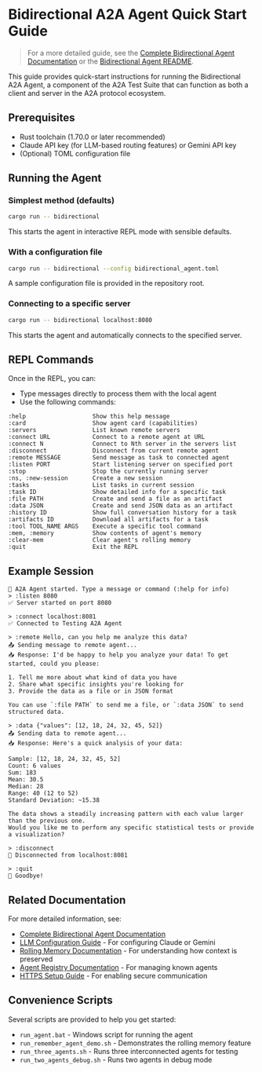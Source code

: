# Bidirectional A2A Agent Quick Start Guide

> For a more detailed guide, see the [Complete Bidirectional Agent Documentation](src/bidirectional/README.md) or the [Bidirectional Agent README](bidirectional_agent_readme.md).

This guide provides quick-start instructions for running the Bidirectional A2A Agent, a component of the A2A Test Suite that can function as both a client and server in the A2A protocol ecosystem.

## Prerequisites

- Rust toolchain (1.70.0 or later recommended)
- Claude API key (for LLM-based routing features) or Gemini API key
- (Optional) TOML configuration file

## Running the Agent

### Simplest method (defaults)

```bash
cargo run -- bidirectional
```

This starts the agent in interactive REPL mode with sensible defaults.

### With a configuration file

```bash
cargo run -- bidirectional --config bidirectional_agent.toml
```

A sample configuration file is provided in the repository root.

### Connecting to a specific server

```bash
cargo run -- bidirectional localhost:8080
```

This starts the agent and automatically connects to the specified server.

## REPL Commands

Once in the REPL, you can:

- Type messages directly to process them with the local agent
- Use the following commands:

```
:help                   Show this help message
:card                   Show agent card (capabilities)
:servers                List known remote servers
:connect URL            Connect to a remote agent at URL
:connect N              Connect to Nth server in the servers list
:disconnect             Disconnect from current remote agent
:remote MESSAGE         Send message as task to connected agent
:listen PORT            Start listening server on specified port
:stop                   Stop the currently running server
:ns, :new-session       Create a new session
:tasks                  List tasks in current session
:task ID                Show detailed info for a specific task
:file PATH              Create and send a file as an artifact
:data JSON              Create and send JSON data as an artifact
:history ID             Show full conversation history for a task
:artifacts ID           Download all artifacts for a task
:tool TOOL_NAME ARGS    Execute a specific tool command
:mem, :memory           Show contents of agent's memory
:clear-mem              Clear agent's rolling memory
:quit                   Exit the REPL
```

## Example Session

```
🤖 A2A Agent started. Type a message or command (:help for info)
> :listen 8080
✅ Server started on port 8080

> :connect localhost:8081
✅ Connected to Testing A2A Agent

> :remote Hello, can you help me analyze this data?
📤 Sending message to remote agent...
📥 Response: I'd be happy to help you analyze your data! To get started, could you please:

1. Tell me more about what kind of data you have
2. Share what specific insights you're looking for
3. Provide the data as a file or in JSON format

You can use `:file PATH` to send me a file, or `:data JSON` to send structured data.

> :data {"values": [12, 18, 24, 32, 45, 52]}
📤 Sending data to remote agent...
📥 Response: Here's a quick analysis of your data:

Sample: [12, 18, 24, 32, 45, 52]
Count: 6 values
Sum: 183
Mean: 30.5
Median: 28
Range: 40 (12 to 52)
Standard Deviation: ~15.38

The data shows a steadily increasing pattern with each value larger than the previous one.
Would you like me to perform any specific statistical tests or provide a visualization?

> :disconnect
🔌 Disconnected from localhost:8081

> :quit
👋 Goodbye!
```

## Related Documentation

For more detailed information, see:
- [Complete Bidirectional Agent Documentation](src/bidirectional/README.md)
- [LLM Configuration Guide](docs/llm_configuration.md) - For configuring Claude or Gemini
- [Rolling Memory Documentation](docs/rolling_memory.md) - For understanding how context is preserved
- [Agent Registry Documentation](docs/agent_registry.md) - For managing known agents 
- [HTTPS Setup Guide](README_HTTPS.md) - For enabling secure communication

## Convenience Scripts

Several scripts are provided to help you get started:
- `run_agent.bat` - Windows script for running the agent
- `run_remember_agent_demo.sh` - Demonstrates the rolling memory feature
- `run_three_agents.sh` - Runs three interconnected agents for testing
- `run_two_agents_debug.sh` - Runs two agents in debug mode